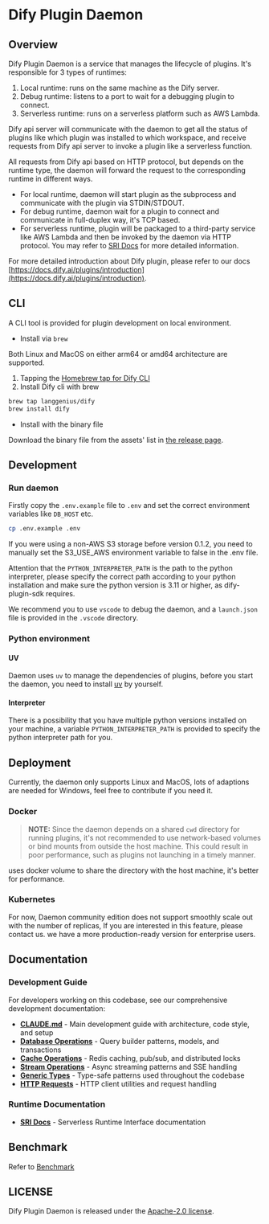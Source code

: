# Dify Plugin Daemon

## Overview

Dify Plugin Daemon is a service that manages the lifecycle of plugins. It's responsible for 3 types of runtimes:

1. Local runtime: runs on the same machine as the Dify server.
2. Debug runtime: listens to a port to wait for a debugging plugin to connect.
3. Serverless runtime: runs on a serverless platform such as AWS Lambda.

Dify api server will communicate with the daemon to get all the status of plugins like which plugin was installed to which workspace, and receive requests from Dify api server to invoke a plugin like a serverless function.

All requests from Dify api based on HTTP protocol, but depends on the runtime type, the daemon will forward the request to the corresponding runtime in different ways.

- For local runtime, daemon will start plugin as the subprocess and communicate with the plugin via STDIN/STDOUT.
- For debug runtime, daemon wait for a plugin to connect and communicate in full-duplex way, it's TCP based.
- For serverless runtime, plugin will be packaged to a third-party service like AWS Lambda and then be invoked by the daemon via HTTP protocol. You may refer to [SRI Docs](./docs/runtime/sri.md) for more detailed information.

For more detailed introduction about Dify plugin, please refer to our docs [https://docs.dify.ai/plugins/introduction](https://docs.dify.ai/plugins/introduction).

## CLI

A CLI tool is provided for plugin development on local environment.

- Install via `brew`

Both Linux and MacOS on either arm64 or amd64 architecture are supported.

1. Tapping the [Homebrew tap for Dify CLI](https://github.com/langgenius/homebrew-dify)
2. Install Dify cli with brew

```bash
brew tap langgenius/dify
brew install dify
```

- Install with the binary file

Download the binary file from the assets' list in [the release page](https://github.com/langgenius/dify-plugin-daemon/releases).

## Development

### Run daemon

Firstly copy the `.env.example` file to `.env` and set the correct environment variables like `DB_HOST` etc.

```bash
cp .env.example .env
```

If you were using a non-AWS S3 storage before version 0.1.2, you need to manually set the S3_USE_AWS environment variable to false in the .env file.

Attention that the `PYTHON_INTERPRETER_PATH` is the path to the python interpreter, please specify the correct path according to your python installation and make sure the python version is 3.11 or higher, as dify-plugin-sdk requires.

We recommend you to use `vscode` to debug the daemon,  and a `launch.json` file is provided in the `.vscode` directory.


### Python environment
#### UV
Daemon uses `uv` to manage the dependencies of plugins, before you start the daemon, you need to install [uv](https://github.com/astral-sh/uv) by yourself. 

#### Interpreter
There is a possibility that you have multiple python versions installed on your machine, a variable `PYTHON_INTERPRETER_PATH` is provided to specify the python interpreter path for you.

## Deployment

Currently, the daemon only supports Linux and MacOS, lots of adaptions are needed for Windows, feel free to contribute if you need it.

### Docker

> **NOTE:** Since the daemon depends on a shared `cwd` directory for running plugins, it's not recommended to use network-based volumes or bind mounts from outside the host machine. This could result in poor performance, such as plugins not launching in a timely manner.

uses docker volume to share the directory with the host machine, it's better for performance.

### Kubernetes

For now, Daemon community edition does not support smoothly scale out with the number of replicas, If you are interested in this feature, please contact us. we have a more production-ready version for enterprise users.

## Documentation

### Development Guide

For developers working on this codebase, see our comprehensive development documentation:

- **[CLAUDE.md](CLAUDE.md)** - Main development guide with architecture, code style, and setup
- **[Database Operations](docs/claude/database.md)** - Query builder patterns, models, and transactions
- **[Cache Operations](docs/claude/cache.md)** - Redis caching, pub/sub, and distributed locks
- **[Stream Operations](docs/claude/stream.md)** - Async streaming patterns and SSE handling
- **[Generic Types](docs/claude/generics.md)** - Type-safe patterns used throughout the codebase
- **[HTTP Requests](docs/claude/http-requests.md)** - HTTP client utilities and request handling

### Runtime Documentation

- **[SRI Docs](docs/runtime/sri.md)** - Serverless Runtime Interface documentation

## Benchmark

Refer to [Benchmark](https://langgenius.github.io/dify-plugin-daemon/benchmark-data/)

## LICENSE

Dify Plugin Daemon is released under the [Apache-2.0 license](LICENSE).
